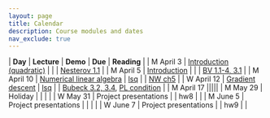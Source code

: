 ```yaml
---
layout: page
title: Calendar
description: Course modules and dates
nav_exclude: true
---
```


| **Day** | **Lecture** | **Demo** | **Due** | **Reading** |
| M April 3 | [Introduction (quadratic)](lectures/intro.pdf) |  |  | [Nesterov 1.1][Nesterov] |
| M April 5 | [Introduction](lectures/intro.pdf) |  |  | [BV 1.1-4, 3.1][BV] |
| M April 10 | [Numerical linear algebra](lectures/lsq.pdf) | [lsq](https://colab.research.google.com/github/stanford-cme-307/demos/blob/main/lsq.ipynb) |  | [NW ch5][NW04] |
| W April 12 | [Gradient descent](lectures/gd.pdf) | [lsq](https://colab.research.google.com/github/stanford-cme-307/demos/blob/main/gradient-descent.ipynb) |  | [Bubeck 3.2, 3.4][Bubeck], [PL condition](https://arxiv.org/abs/1608.04636) |
| M April 17 |||||
| M May 29   | Holiday                                       |      |     |         |
| W May 31   | Project presentations                           |      | hw8    |         |
| M June 5   | Project presentations                           |      |     |         |
| W June 7   | Project presentations                                        |      | hw9    |         |


[JuliaOR]:	https://www.chkwon.net/julia/
[Bubeck]: https://arxiv.org/abs/1405.4980
[NW04]:	https://www.csie.ntu.edu.tw/~r97002/temp/num_optimization.pdf
[Luenberger]: https://github.com/brucespang/cs690op/blob/master/Optimization%20in%20Vector%20Spaces%20-%20Luenberger.pdf
[BV]: https://web.stanford.edu/~boyd/cvxbook/bv_cvxbook.pdf
[RyuYin]: https://large-scale-book.mathopt.com/LSCOMO.pdf
[IP]: https://link.springer.com/book/10.1007/978-3-319-11008-0
[Giselsson]: http://archive.control.lth.se/media/Education/DoctorateProgram/2015/LargeScaleConvexOptimization
[Nesterov]: https://link.springer.com/book/10.1007/978-3-319-91578-4
[LuenbergerYe]: https://warin.ca/ressources/books/2016_Book_LinearAndNonlinearProgramming.pdf
[BauschkeCombettes]: https://link.springer.com/book/10.1007/978-3-319-48311-5
[Beck]: [https://epubs.siam.org/doi/10.1137/1.9781611974997